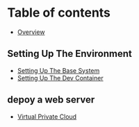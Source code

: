 # Table of contents

* [Overview](README.md)

## Setting Up The Environment

* [Setting Up The Base System](setting-up-the-environment/setting-up-the-base-system.md)
* [Setting Up The Dev Container](setting-up-the-environment/setting-up-the-dev-container.md)

## depoy a web server

* [Virtual Private Cloud](depoy-a-web-server/virtual-private-cloud.md)
